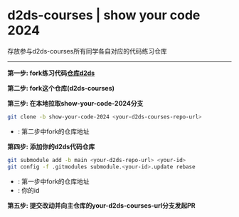 # d2ds-courses | show your code 2024

存放参与d2ds-courses所有同学各自对应的代码练习仓库

---

**第一步: fork练习代码[仓库d2ds](https://github.com/Sunrisepeak/d2ds)**

**第二步: fork这个仓库(d2ds-courses)**

**第三步: 在本地拉取show-your-code-2024分支**

```bash
git clone -b show-your-code-2024 <your-d2ds-courses-repo-url>
```

- <your-d2ds-courses-repo-url>: 第二步中fork的仓库地址

**第四步: 添加你的d2ds代码仓库**

```bash
git submodule add -b main <your-d2ds-repo-url> <your-id>
git config -f .gitmodules submodule.<your-id>.update rebase
```

- <your-d2ds-repo-url>: 第一步中fork的仓库地址
- <your-id>: 你的id

**第五步: 提交改动并向主仓库的your-d2ds-courses-url分支发起PR**